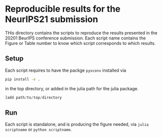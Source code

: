 # Reproducible results for the NeurIPS21 submission

THis directory contains the scripts to reproduce the results presented in the 20201 BeurIPS conference submission. Each script name contains the Figure or Table number to know which script corresponds to which results. 

## Setup

Each script requires to have the packge `pyxconv` installed via

```bash
pip install -e .
```

in the top directory, or added in the julia path for the julia package.

```julia
]add path/to/top/directory
```

## Run

Each script is standalone, and is producing the figure needed, via `julia scriptname` or `python scriptname`.
